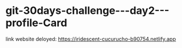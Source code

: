 # git-30days-challenge---day2---profile-Card

link website deloyed: https://iridescent-cucurucho-b90754.netlify.app
